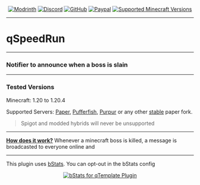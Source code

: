 <div align="center">

[![Modrinth][modrinth-shield]][modrinth-url]
[![Discord][discord-shield]][discord-url]
[![GitHub][github-shield]][github-url]
[![Paypal][paypal-shield]][paypal-url]
[![Supported Minecraft Versions][versions-shield]][versions-url]
</div>

---

# qSpeedRun

---

### Notifier to announce when a boss is slain

---
<h3> Tested Versions </h3>
<p>Minecraft: 1.20 to 1.20.4</p>
<p>Supported Servers: <a href="https://papermc.io" target="_blank">Paper</a>, <a href="https://pufferfish.host/downloads" target="_blank">Pufferfish</a>, <a href="https://purpurmc.org" target="_blank">Purpur</a> or any other <u>stable</u> paper fork. </p>
<blockquote>Spigot and modded hybrids will never be unsupported</blockquote>

---

<b><u>How does it work?</b></u> Whenever a minecraft boss is killed, a message is broadcasted to everyone online and 

---

This plugin uses [bStats][bstats-url]. You can opt-out in the bStats config
<div align="center">

[![bStats for qTemplate Plugin][bstats-plugin-svg]][bstats-plugin-url]
</div>


[modrinth-shield]: https://img.shields.io/badge/Download-00AF5C?logo=modrinth&logoColor=white&style=for-the-badge
[modrinth-url]: https://modrinth.com/plugin/qSpeedRun
[discord-shield]: https://img.shields.io/badge/Discord-5865F2?logo=discord&logoColor=white&style=for-the-badge
[discord-url]: https://www.quartzdev.gg/discord/
[github-shield]: https://img.shields.io/badge/Source-181717?logo=github&logoColor=white&style=for-the-badge
[github-url]: https://github.com/QarthO/qSpeedRun
[paypal-shield]: https://img.shields.io/badge/Donate-00457C?logo=paypal&logoColor=white&style=for-the-badge
[paypal-url]: https://www.quartzdev.gg/paypal/
[versions-shield]: https://img.shields.io/badge/1.20+-blue?style=for-the-badge&label=Minecraft%20Versions
[versions-url]: https://modrinth.com/plugin/qSpeedRun/versions
[bstats-url]: https://bstats.org/
[bstats-plugin-svg]: https://bstats.org/signatures/bukkit/qSpeedRun.svg
[bstats-plugin-url]: https://bstats.org/plugin/bukkit/qSpeedRun/